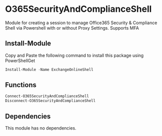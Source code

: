 # O365SecurityAndComplianceShell
Module for creating a session to manage Office365 Security & Compliance Shell via Powershell with or without Proxy Settings. Supports MFA

## Install-Module
Copy and Paste the following command to install this package using PowerShellGet
```powershell
Install-Module -Name ExchangeOnlineShell 
```
## Functions
```powershell
Connect-O365SecurityAndComplianceShell 
Disconnect-O365SecurityAndComplianceShell
```
## Dependencies
This module has no dependencies.
